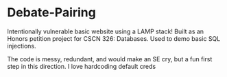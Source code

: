 # Debate-Pairing

Intentionally vulnerable basic website using a LAMP stack! Built as an Honors petition project for CSCN 326: Databases. Used to demo basic SQL injections.

The code is messy, redundant, and would make an SE cry, but a fun first step in this direction. I love hardcoding default creds
